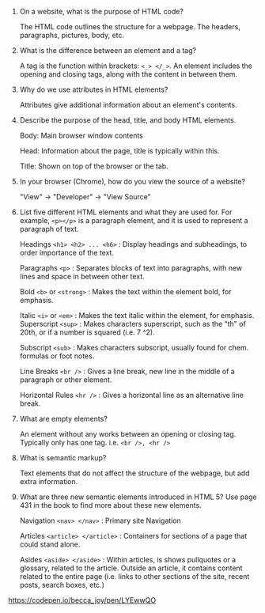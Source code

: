 1. On a website, what is the purpose of HTML code?

    The HTML code outlines the structure for a webpage. The headers, paragraphs, pictures, body, etc.

2. What is the difference between an element and a tag?

    A tag is the function within brackets: `<_> </_>`. An element includes the opening and closing tags, along with the content in between them.

3. Why do we use attributes in HTML elements?

    Attributes give additional information about an element's contents.

4. Describe the purpose of the head, title, and body HTML elements.

    Body: Main browser window contents
    
    Head: Information about the page, title is typically within this.
    
    Title: Shown on top of the browser or the tab.

5. In your browser (Chrome), how do you view the source of a website?

    "View" -> "Developer" -> "View Source"

6. List five different HTML elements and what they are used for. For example, `<p></p>` is a paragraph element, and it is used to represent a paragraph of text.

    Headings `<h1> <h2> ... <h6>` : Display headings and subheadings, to order importance of the text.
    
    Paragraphs `<p>` : Separates blocks of text into paragraphs, with new lines and space in between other text.
   
    Bold `<b>` or `<strong>` : Makes the text within the element bold, for emphasis.
   
    Italic `<i>` or `<em>` : Makes the text italic within the element, for emphasis.
    Superscript `<sup>` : Makes characters superscript, such as the "th" of 20th, or if a number is squared (i.e. 7 ^2).
    
    Subscript `<sub>` : Makes characters subscript, usually found for chem. formulas or foot notes.
    
    Line Breaks `<br />` : Gives a line break, new line in the middle of a paragraph or other element.
    
    Horizontal Rules `<hr />` : Gives a horizontal line as an alternative line break.

7. What are empty elements?

    An element without any works between an opening or closing tag. Typically only has one tag.
    i.e. `<br />, <hr />`

8. What is semantic markup?

    Text elements that do not affect the structure of the webpage, but add extra information.

9. What are three new semantic elements introduced in HTML 5? Use page 431 in the book to find more about these new elements.
    
    Navigation `<nav> </nav>` : Primary site Navigation
    
    Articles `<article> </article>` : Containers for sections of a page that could stand alone.
    
    Asides `<aside> </aside>` : Within articles, is shows pullquotes or a glossary, related to the article. Outside an article, it contains content related to the entire page (i.e. links to other sections of the site, recent posts, search boxes, etc.)


https://codepen.io/becca_joy/pen/LYEwwQO
